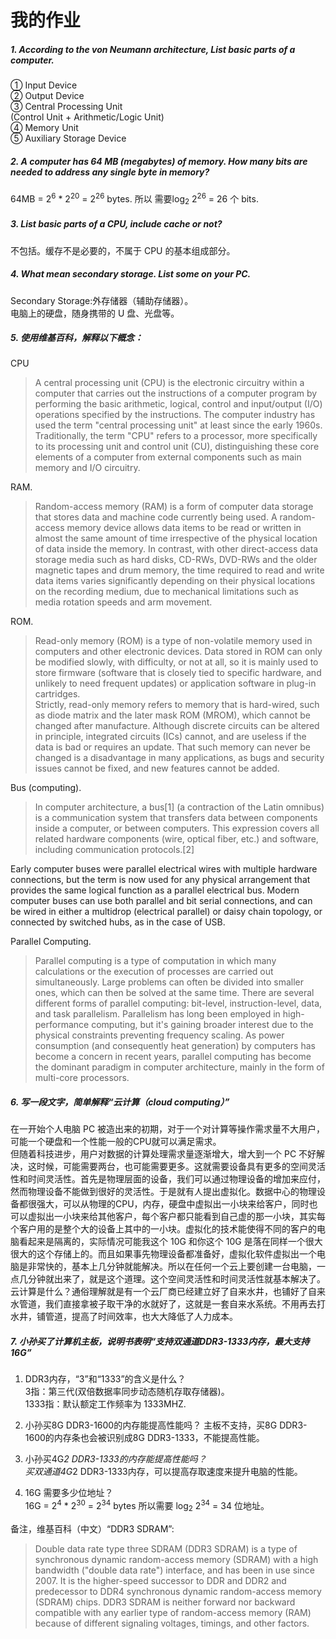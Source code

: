 # 我的作业

##### 1. According to the von Neumann architecture, List basic parts of a computer.  
① Input Device  
② Output Device  
③ Central Processing Unit  
   (Control Unit + Arithmetic/Logic Unit)  
④ Memory Unit  
⑤ Auxiliary Storage Device  

##### 2. A computer has 64 MB (megabytes) of memory. How many bits are needed to address any single byte in memory?  
64MB = 2<sup>6</sup> * 2<sup>20</sup> = 2<sup>26</sup> bytes. 
所以 需要log<sub>2</sub> 2<sup>26</sup> = 26 个 bits.

##### 3. List basic parts of a CPU, include cache or not?   
不包括。缓存不是必要的，不属于 CPU 的基本组成部分。
##### 4. What mean secondary storage. List some on your PC.     
Secondary Storage:外存储器（辅助存储器）。  
电脑上的硬盘，随身携带的 U 盘、光盘等。

##### 5. 使用维基百科，解释以下概念：  
CPU
>A central processing unit (CPU) is the electronic circuitry within a computer that carries out the instructions of a computer program by performing the basic arithmetic, logical, control and input/output (I/O) operations specified by the instructions. The computer industry has used the term "central processing unit" at least since the early 1960s. Traditionally, the term "CPU" refers to a processor, more specifically to its processing unit and control unit (CU), distinguishing these core elements of a computer from external components such as main memory and I/O circuitry.

RAM.  
>Random-access memory (RAM) is a form of computer data storage that stores data and machine code currently being used. A random-access memory device allows data items to be read or written in almost the same amount of time irrespective of the physical location of data inside the memory. In contrast, with other direct-access data storage media such as hard disks, CD-RWs, DVD-RWs and the older magnetic tapes and drum memory, the time required to read and write data items varies significantly depending on their physical locations on the recording medium, due to mechanical limitations such as media rotation speeds and arm movement.

ROM.  
>Read-only memory (ROM) is a type of non-volatile memory used in computers and other electronic devices. Data stored in ROM can only be modified slowly, with difficulty, or not at all, so it is mainly used to store firmware (software that is closely tied to specific hardware, and unlikely to need frequent updates) or application software in plug-in cartridges.  
Strictly, read-only memory refers to memory that is hard-wired, such as diode matrix and the later mask ROM (MROM), which cannot be changed after manufacture. Although discrete circuits can be altered in principle, integrated circuits (ICs) cannot, and are useless if the data is bad or requires an update. That such memory can never be changed is a disadvantage in many applications, as bugs and security issues cannot be fixed, and new features cannot be added.  

Bus (computing).  
>In computer architecture, a bus[1] (a contraction of the Latin omnibus) is a communication system that transfers data between components inside a computer, or between computers. This expression covers all related hardware components (wire, optical fiber, etc.) and software, including communication protocols.[2]

Early computer buses were parallel electrical wires with multiple hardware connections, but the term is now used for any physical arrangement that provides the same logical function as a parallel electrical bus. Modern computer buses can use both parallel and bit serial connections, and can be wired in either a multidrop (electrical parallel) or daisy chain topology, or connected by switched hubs, as in the case of USB.

Parallel Computing.
>Parallel computing is a type of computation in which many calculations or the execution of processes are carried out simultaneously. Large problems can often be divided into smaller ones, which can then be solved at the same time. There are several different forms of parallel computing: bit-level, instruction-level, data, and task parallelism. Parallelism has long been employed in high-performance computing, but it's gaining broader interest due to the physical constraints preventing frequency scaling. As power consumption (and consequently heat generation) by computers has become a concern in recent years, parallel computing has become the dominant paradigm in computer architecture, mainly in the form of multi-core processors.

##### 6. 写一段文字，简单解释“云计算（cloud computing）”  
在一开始个人电脑 PC 被造出来的初期，对于一个对计算等操作需求量不大用户，可能一个硬盘和一个性能一般的CPU就可以满足需求。   
但随着科技进步，用户对数据的计算处理需求量逐渐增大，增大到一个 PC 不好解决，这时候，可能需要两台，也可能需要更多。这就需要设备具有更多的空间灵活性和时间灵活性。首先是物理层面的设备，我们可以通过物理设备的增加来应付，然而物理设备不能做到很好的灵活性。于是就有人提出虚拟化。数据中心的物理设备都很强大，可以从物理的CPU，内存，硬盘中虚拟出一小块来给客户，同时也可以虚拟出一小块来给其他客户，每个客户都只能看到自己虚的那一小块，其实每个客户用的是整个大的设备上其中的一小块。虚拟化的技术能使得不同的客户的电脑看起来是隔离的，实际情况可能我这个 10G 和你这个 10G 是落在同样一个很大很大的这个存储上的。而且如果事先物理设备都准备好，虚拟化软件虚拟出一个电脑是非常快的，基本上几分钟就能解决。所以在任何一个云上要创建一台电脑，一点几分钟就出来了，就是这个道理。这个空间灵活性和时间灵活性就基本解决了。  
云计算是什么？通俗理解就是有一个云厂商已经建立好了自来水井，也铺好了自来水管道，我们直接拿被子取干净的水就好了，这就是一套自来水系统。不用再去打水井，铺管道，提高了时间效率，也大大降低了人力成本。

##### 7. 小孙买了计算机主板，说明书表明“支持双通道DDR3-1333内存，最大支持16G”
1) DDR3内存，“3”和“1333”的含义是什么？  
3指：第三代(双倍数据率同步动态随机存取存储器)。   
1333指：默认额定工作频率为 1333MHZ.  

2) 小孙买8G DDR3-1600的内存能提高性能吗？ 
主板不支持，买8G DDR3-1600的内存条也会被识别成8G DDR3-1333，不能提高性能。
3) 小孙买4G*2 DDR3-1333的内存能提高性能吗？  
买双通道4G*2 DDR3-1333内存，可以提高存取速度来提升电脑的性能。
4) 16G 需要多少位地址？  
16G = 2<sup>4</sup> * 2<sup>30</sup> = 2<sup>34</sup> bytes
所以需要 log<sub>2</sub> 2<sup>34</sup> = 34 位地址。

备注，维基百科（中文）“DDR3 SDRAM”:
>Double data rate type three SDRAM (DDR3 SDRAM) is a type of synchronous dynamic random-access memory (SDRAM) with a high bandwidth ("double data rate") interface, and has been in use since 2007. It is the higher-speed successor to DDR and DDR2 and predecessor to DDR4 synchronous dynamic random-access memory (SDRAM) chips. DDR3 SDRAM is neither forward nor backward compatible with any earlier type of random-access memory (RAM) because of different signaling voltages, timings, and other factors.